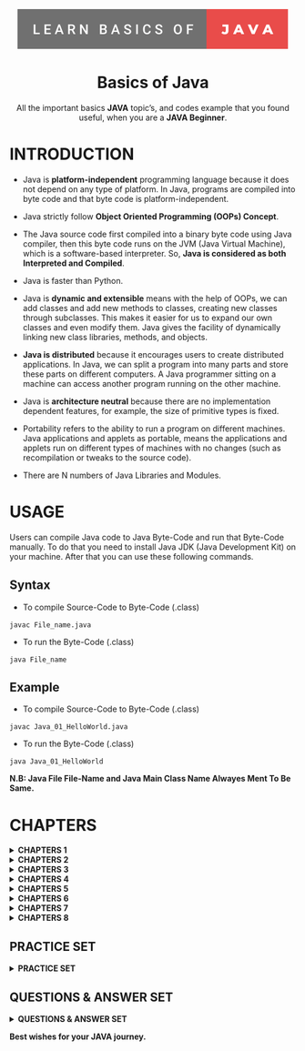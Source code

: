 <p align="center">
  <a href="https://www.oracle.com/in/java/">
  <img src="https://github.com/Hrishikesh7665/Basics_of_Java/blob/main/logo.svg" alt="Learn Basics of Java"/>
  </a>
</p>
  
<h1 align="center">Basics of Java</h1>

<p align="center">
All the important basics <b>JAVA</b> topic’s, and codes example that you found useful, when you are a <b>JAVA Beginner</b>.
</p>


# INTRODUCTION

* Java is **platform-independent** programming language because it does not depend on any type of platform. In Java, programs are compiled into byte code and that byte code is platform-independent.

* Java strictly follow **Object Oriented Programming (OOPs) Concept**.

* The Java source code first compiled into a binary byte code using Java compiler, then this byte code runs on the JVM (Java Virtual Machine), which is a software-based interpreter. So, **Java is considered as both Interpreted and Compiled**.

* Java is faster than Python.

* Java is **dynamic and extensible** means with the help of OOPs, we can add classes and add new methods to classes, creating new classes through subclasses. This makes it easier for us to expand our own classes and even modify them. Java gives the facility of dynamically linking new class libraries, methods, and objects.

* **Java is distributed** because it encourages users to create distributed applications. In Java, we can split a program into many parts and store these parts on different computers. A Java programmer sitting on a machine can access another program running on the other machine.

* Java is **architecture neutral** because there are no implementation dependent features, for example, the size of primitive types is fixed.

* Portability refers to the ability to run a program on different machines. Java applications and applets as portable, means the applications and applets run on different types of machines with no changes (such as recompilation or tweaks to the source code).

* There are N numbers of Java Libraries and Modules.


# USAGE

Users can compile Java code to Java Byte-Code and run that Byte-Code manually. To do that you need to install Java JDK (Java Development Kit) on your machine. After that you can use these following commands.

## Syntax

* To compile Source-Code to Byte-Code (.class)

```
javac File_name.java
```

* To run the Byte-Code (.class)

```
java File_name
```
## Example

* To compile Source-Code to Byte-Code (.class)

```
javac Java_01_HelloWorld.java
```

* To run the Byte-Code (.class)

```
java Java_01_HelloWorld
```

**N.B: Java File File-Name and Java Main Class Name Alwayes Ment To Be Same.**

# CHAPTERS

<details>
<summary> <strong > CHAPTERS 1 </strong> </summary>
<br/>

`01` [Hello World](https://github.com/Hrishikesh7665/Basics_of_Java/blob/main/src/Java_01_HelloWorld.java)

`02` [Literals in Java](https://github.com/Hrishikesh7665/Basics_of_Java/blob/main/src/Java_02_Literals.java)

`03` [Taking Input From User](https://github.com/Hrishikesh7665/Basics_of_Java/blob/main/src/Java_03_TakingInput.java)

`04` [Operators in Java](https://github.com/Hrishikesh7665/Basics_of_Java/blob/main/src/Java_04_Operators.java)

`05` [Associativity of Operators in Java](https://github.com/Hrishikesh7665/Basics_of_Java/blob/main/src/Java_05_Associativity_of_Operators.java)

`06` [Resulting Data Type in Java](https://github.com/Hrishikesh7665/Basics_of_Java/blob/main/src/Java_06_Resulting_Data_Type.java)

`07` [Strings and Formats in Java](https://github.com/Hrishikesh7665/Basics_of_Java/blob/main/src/Java_07_Strings_and_Format.java)

`08` [String Methods in Java](https://github.com/Hrishikesh7665/Basics_of_Java/blob/main/src/Java_08_string_methods.java)

`09` [Relational Logical Operators in Java](https://github.com/Hrishikesh7665/Basics_of_Java/blob/main/src/Java_09_relational_logical_operator.java)

`10` [While Loop in Java](https://github.com/Hrishikesh7665/Basics_of_Java/blob/main/src/Java_10_WhileLoop.java)

`11` [Do While Loop in Java](https://github.com/Hrishikesh7665/Basics_of_Java/blob/main/src/Java_11_Do_while_loop.java)

`12` [For Loop in Java](https://github.com/Hrishikesh7665/Basics_of_Java/blob/main/src/Java_12_For_loop.java)

`13` [Arrays in Java](https://github.com/Hrishikesh7665/Basics_of_Java/blob/main/src/Java_13_Arrays.java)

`14` [For-Each Loop & 'element'](https://github.com/Hrishikesh7665/Basics_of_Java/blob/main/src/Java_14_ForEachLoop_and_Element.java)

`15` [2D Array](https://github.com/Hrishikesh7665/Basics_of_Java/blob/main/src/Java_15_2D_Array.java)

`16` [Methods in Java](https://github.com/Hrishikesh7665/Basics_of_Java/blob/main/src/Java_16_Methods.java)

`17` [Methods Overloading in Java](https://github.com/Hrishikesh7665/Basics_of_Java/blob/main/src/Java_17_Methods_Overloading.java)

`18` [Variable Arguments (Multiple Arguments) in Java](https://github.com/Hrishikesh7665/Basics_of_Java/blob/main/src/Java_18_Variable_Arguments.java)

`19` [Recursion in Java](https://github.com/Hrishikesh7665/Basics_of_Java/blob/main/src/Java_19_Recursion.java)

</details>


<details>
<summary> <strong > CHAPTERS 2 </strong> </summary>
<br/>

`20` [Introduction to Java OPPS Consept](https://github.com/Hrishikesh7665/Basics_of_Java/blob/main/src/Java_20_Introduction%20To%20Java%20OPPS.txt) `Text`

`21` [Creating a New Class in Java](https://github.com/Hrishikesh7665/Basics_of_Java/blob/main/src/Java_21_Own_Class.java)

`22` [Access Modifiers Getters & Setters in Java](https://github.com/Hrishikesh7665/Basics_of_Java/blob/main/src/Java_22_AccessModifiers_Getters_and_Setters.java)

`23` [Constructors in Java](https://github.com/Hrishikesh7665/Basics_of_Java/blob/main/src/Java_23_Constructors.java)

`24` [Inheritance in Java](https://github.com/Hrishikesh7665/Basics_of_Java/blob/main/src/Java_24_Inheritance.java)

`25` [Inheritance with Constructors in Java 1](https://github.com/Hrishikesh7665/Basics_of_Java/blob/main/src/Java_25_Inheritance_With_Constructors.java)

`25` [Inheritance with Constructors in Java 2](https://github.com/Hrishikesh7665/Basics_of_Java/blob/main/src/Java_25_Inheritance_With_Constructors_Example2.java) `Example`

`26` ['this' & 'super' Keyword in Java](https://github.com/Hrishikesh7665/Basics_of_Java/blob/main/src/Java_26_this_and_super_keyword.java)

`27` [Method Overriding in Java](https://github.com/Hrishikesh7665/Basics_of_Java/blob/main/src/Java_27_Method_Overriding.java)

`28` [Dynamic Method Dispatch/Runtime Polymorphism in Java](https://github.com/Hrishikesh7665/Basics_of_Java/blob/main/src/Java_28_Dynamic_Method_Dispatch_or_Runtime_Polymorphism.java)

</details>


<details>
<summary> <strong > CHAPTERS 3 </strong> </summary>
<br/>

`29` [Abstract Class in Java](https://github.com/Hrishikesh7665/Basics_of_Java/blob/main/src/Java_29_Abstract_class.java)

`30` [Interfaces in Java](https://github.com/Hrishikesh7665/Basics_of_Java/blob/main/src/Java_30_Interfaces.java)

`31` [Abstract Classes vs Interface](https://github.com/Hrishikesh7665/Basics_of_Java/blob/main/src/Java_31_Abstract%20Classes%20vs%20Interface.txt) `Text`

`32` [Why Multiple Inheritance is not allowed in Java](https://github.com/Hrishikesh7665/Basics_of_Java/blob/main/src/Java_32_Why%20Multiple%20Inheritance%20Is%20Not%20Allowed%20In%20Java.txt) `Text`

`33` [Default Methods & Interfaces in Java](https://github.com/Hrishikesh7665/Basics_of_Java/blob/main/src/Java_33_Default_Methods_and_Interfaces.java)

`34` [Inheritance in Interfaces in Java](https://github.com/Hrishikesh7665/Basics_of_Java/blob/main/src/Java_34_Inheritance_in_Interfaces.java)

`35` [Polymorphism in Interfaces Java](https://github.com/Hrishikesh7665/Basics_of_Java/blob/main/src/Java_35_Polymorphism_in_Interfaces.java)

`36` [Interpreted vs Compiled Languages](https://github.com/Hrishikesh7665/Basics_of_Java/blob/main/src/Java_36_Interpreted%20vs%20Compiled%20Languages.txt) `Text`

`37` [Bitwise Operators in Java](https://github.com/Hrishikesh7665/Basics_of_Java/blob/main/src/Java_37_Bitwise_Operator.java)

</details>


<details>
<summary> <strong > CHAPTERS 4 </strong> </summary>
<br/>

`38` [Packages in Java](https://github.com/Hrishikesh7665/Basics_of_Java/blob/main/src/Java_38_Packages%20In%20Java.txt) `Text`

`39` [Access Modifiers in Java](https://github.com/Hrishikesh7665/Basics_of_Java/blob/main/src/Java_39_Access_Modifiers.java)

`40` [Errors & Exception in Java in Java](https://github.com/Hrishikesh7665/Basics_of_Java/blob/main/src/Java_40_Errors%20%26%20Exception%20in%20Java.txt) `Text`

`41` [Syntax-Errors Logical-Errors & Runtime-Errors in Java Demo](https://github.com/Hrishikesh7665/Basics_of_Java/blob/main/src/Java_41_SyntaxErrors_LogicalErrors_RuntimeErrors_DEMO.java) `Example`

`42` [Try-Catch Block in Java](https://github.com/Hrishikesh7665/Basics_of_Java/blob/main/src/Java_42_TryCatch_Block_Java.java)

`43` [Handling Specific Exceptions in Java](https://github.com/Hrishikesh7665/Basics_of_Java/blob/main/src/Java_43_Handling_Specific_Exceptions.java)

`44` [Nested Try-Catch Block in Java](https://github.com/Hrishikesh7665/Basics_of_Java/blob/main/src/Java_44_Nested_TryCatch_Block.java)

`45` [Exception Class & Custom Exception in Java](https://github.com/Hrishikesh7665/Basics_of_Java/blob/main/src/Java_45_Exception_Class_Custom_Exception.java)

`46` [Using Throw & Throws Keyword in Java](https://github.com/Hrishikesh7665/Basics_of_Java/blob/main/src/Java_46_Throw_vs_Throws.java)

`47` [Finally Block in Java](https://github.com/Hrishikesh7665/Basics_of_Java/blob/main/src/Java_47_FinallyBlock.java)

</details>


<details>
<summary> <strong > CHAPTERS 5 </strong> </summary>
<br/>
  
`48` [Threading Extends Thread Class in Java](https://github.com/Hrishikesh7665/Basics_of_Java/blob/main/src/Java_48_Thread_Extends_Thread_Class.java)

`49` [Threading Implementing Runnable Interface in Java](https://github.com/Hrishikesh7665/Basics_of_Java/blob/main/src/Java_49_Thread_Implementing_Runnable_Interface.java)

`50` [Life Cycle of a Thread in Java](https://github.com/Hrishikesh7665/Basics_of_Java/blob/main/src/Java_50_Thread%20Life%20Cycle.txt) `Text`

`51` [Constructors of Thread class in Java](https://github.com/Hrishikesh7665/Basics_of_Java/blob/main/src/Java_51_Constructors_of_Thread_class.java)

`52` [Thread Priorities in Java](https://github.com/Hrishikesh7665/Basics_of_Java/blob/main/src/Java_52_Thread_Priorities.java) 

`53` [Thread Methods in Java](https://github.com/Hrishikesh7665/Basics_of_Java/blob/main/src/Java_53_Thread_Methods.java) 

`54` [Thread Interrupt Method in Java Example](https://github.com/Hrishikesh7665/Basics_of_Java/blob/main/src/Java_54_Thread_Interrupt_EXAMPLE.java) `Example`

`55` [Thread Interrupt Method in Java Example 2](https://github.com/Hrishikesh7665/Basics_of_Java/blob/main/src/Java_55_Thread_Interrupt_EXAMPLE2.java) `Example`

`56` [Static Keyword in Java](https://github.com/Hrishikesh7665/Basics_of_Java/blob/main/src/Java_56_Static_Keyword.java)

</details>


<details>
<summary> <strong > CHAPTERS 6 </strong> </summary>
<br/>
  
`57` [ArrayList and ArrayList Add Method in Java](https://github.com/Hrishikesh7665/Basics_of_Java/blob/main/src/Java_57_ArrayList_Add_Method.java)

`58` [ArrayList Remove Method in Java](https://github.com/Hrishikesh7665/Basics_of_Java/blob/main/src/Java_58_ArrayList_Remove_Method.java)

`59` [ArrayList Contains Method in Java](https://github.com/Hrishikesh7665/Basics_of_Java/blob/main/src/Java_59_ArrayList_Contains_Method.java)

`60` [ArrayList AddAll Method in Java](https://github.com/Hrishikesh7665/Basics_of_Java/blob/main/src/Java_60_ArrayList_AddAll_Method.java)

`61` [ArrayList IndexOf Method in Java](https://github.com/Hrishikesh7665/Basics_of_Java/blob/main/src/Java_61_ArrayList_IndexOf_Method.java) 

`62` [ArrayList LastIndexOf Method in Java](https://github.com/Hrishikesh7665/Basics_of_Java/blob/main/src/Java_62_ArrayList_LastIndexOf_Method.java) 

`63` [ArrayList Set Method in Java](https://github.com/Hrishikesh7665/Basics_of_Java/blob/main/src/Java_63_ArrayList_Set_Method.java)

`64` [Accessing ArrayList and Size Method in Java](https://github.com/Hrishikesh7665/Basics_of_Java/blob/main/src/Java_64_Accessing_ArrayList_and_Size_Method.java)

`65` [ArrayList Clear Method in Java](https://github.com/Hrishikesh7665/Basics_of_Java/blob/main/src/Java_65_ArrayList_Clear_Method.java)

`66` [ArrayDeque in Java](https://github.com/Hrishikesh7665/Basics_of_Java/blob/main/src/Java_66_ArrayDeque.txt) `Text`

`67` [ArrayDeque Inserting an Element (FIRST)](https://github.com/Hrishikesh7665/Basics_of_Java/blob/main/src/Java_67_ArrayDeque_Inserting_an_element_FIRST.java)

`68` [ArrayDeque Inserting an Element (END)](https://github.com/Hrishikesh7665/Basics_of_Java/blob/main/src/Java_68_ArrayDeque_Inserting_an_element_END.java)

`69` [ArrayDeque Accessing an Element (FIRST)](https://github.com/Hrishikesh7665/Basics_of_Java/blob/main/src/Java_69_ArrayDeque_Accessing_an_element_FIRST.java) 

`70` [ArrayDeque Accessing an Element (END)](https://github.com/Hrishikesh7665/Basics_of_Java/blob/main/src/Java_70_ArrayDeque_Accessing_an_element_END.java) 

`71` [ArrayDeque Removing an Element (FIRST)](https://github.com/Hrishikesh7665/Basics_of_Java/blob/main/src/Java_71_ArrayDeque_Removing_an_element_FIRST.java)

`72` [ArrayDeque Removing an Element (END)](https://github.com/Hrishikesh7665/Basics_of_Java/blob/main/src/Java_72_ArrayDeque_Removing_an_element_END.java)

</details>


<details>
<summary> <strong > CHAPTERS 7 </strong> </summary>
<br/>
  
`73` [LinkedList and LinkedList vs ArrayList in Java](https://github.com/Hrishikesh7665/Basics_of_Java/blob/main/src/Java_73_LinkedList%20%26%20LinkedList%20vs%20ArrayList.txt) `Text`

`74` [LinkedList Add Method in Java](https://github.com/Hrishikesh7665/Basics_of_Java/blob/main/src/Java_74_LinkedList_Add_Method.java)

`75` [LinkedList Remove Method in Java](https://github.com/Hrishikesh7665/Basics_of_Java/blob/main/src/Java_75_LinkedList_Remove_Method.java)

`76` [LinkedList Contains Method in Java](https://github.com/Hrishikesh7665/Basics_of_Java/blob/main/src/Java_76_LinkedList_Contains_Method.java)

`77` [LinkedList AddAll Method in Java](https://github.com/Hrishikesh7665/Basics_of_Java/blob/main/src/Java_77_LinkedList_AddAll_Method.java)

`78` [LinkedList IndexOf Method in Java](https://github.com/Hrishikesh7665/Basics_of_Java/blob/main/src/Java_78_LinkedList_IndexOf_Method.java) 

`79` [LinkedList LastIndexOf Method in Java](https://github.com/Hrishikesh7665/Basics_of_Java/blob/main/src/Java_79_LinkedList_LastIndexOf_Method.java) 

`80` [LinkedList Set Method in Java](https://github.com/Hrishikesh7665/Basics_of_Java/blob/main/src/Java_80_LinkedList_Set_Method.java)

`81` [Accessing LinkedList and Size Method in Java](https://github.com/Hrishikesh7665/Basics_of_Java/blob/main/src/Java_81_Accessing_LinkedList_and_Size_Method.java)

`82` [LinkedList Clear Method in Java](https://github.com/Hrishikesh7665/Basics_of_Java/blob/main/src/Java_82_LinkedList_Clear_Method.java)

</details>



<details>
<summary> <strong > CHAPTERS 8 </strong> </summary>
<br/>
  
`83` [Hashing in Java](https://github.com/Hrishikesh7665/Basics_of_Java/blob/main/src/Java_83_Hashing%20in%20Java.txt) `Text`

`84` [HashSet in Java](https://github.com/Hrishikesh7665/Basics_of_Java/blob/main/src/Java_84_HashSet.txt) `Text`

`85` [HashSet Add Method in Java](https://github.com/Hrishikesh7665/Basics_of_Java/blob/main/src/Java_85_HashSet_Add_Method.java)

`86` [HashSet Remove Method in Java](https://github.com/Hrishikesh7665/Basics_of_Java/blob/main/src/Java_86_HashSet_Remove_Method.java)

`87` [HashSet Contains Method in Java](https://github.com/Hrishikesh7665/Basics_of_Java/blob/main/src/Java_87_HashSet_Contains_Method.java)

`88` [HashSet AddAll Method in Java](https://github.com/Hrishikesh7665/Basics_of_Java/blob/main/src/Java_88_HashSet_AddAll_Method.java)

`89` [HashSet isEmpty Method in Java](https://github.com/Hrishikesh7665/Basics_of_Java/blob/main/src/Java_89_HashSet_isEmpty_Method.java)

`90` [HashSet Size Method in Java](https://github.com/Hrishikesh7665/Basics_of_Java/blob/main/src/Java_90_HashSet_Size_Method.java)

`91` [HashSet Clear Method in Java](https://github.com/Hrishikesh7665/Basics_of_Java/blob/main/src/Java_91_HashSet_Clear_Method.java)

</details>


##  PRACTICE SET

<details>
<summary> <strong > PRACTICE SET </strong> </summary>
<br/>

`01` [Practice Set 1](https://github.com/Hrishikesh7665/Basics_of_Java/blob/main/src/Practice_Set_1.java)

`02` [Practice Set 2](https://github.com/Hrishikesh7665/Basics_of_Java/blob/main/src/Practice_Set_2.java)

`03` [Practice Set 3](https://github.com/Hrishikesh7665/Basics_of_Java/blob/main/src/Practice_Set_3.java)

`04` [Practice Set 4](https://github.com/Hrishikesh7665/Basics_of_Java/blob/main/src/Practice_Set_4.java)

`05` [Practice Set 5](https://github.com/Hrishikesh7665/Basics_of_Java/blob/main/src/Practice_Set_5.java) `Incomplete`

`06` [Practice Set 6](https://github.com/Hrishikesh7665/Basics_of_Java/blob/main/src/Practice_Set_6.java)

</details>


## QUESTIONS & ANSWER SET

<details>
<summary> <strong > QUESTIONS & ANSWER SET </strong> </summary>
<br/>

`01` [QNA Set 1](https://github.com/Hrishikesh7665/Basics_of_Java/blob/main/src/Question_Set_1.java)

`02` [QNA Set 2](https://github.com/Hrishikesh7665/Basics_of_Java/blob/main/src/Question_Set_2.java)

`03` [QNA Set 3](https://github.com/Hrishikesh7665/Basics_of_Java/blob/main/src/Question_Set_3_RockPaperScissor.java) `ROCK PAPER SCISSOR`

`04` [QNA Set 4](https://github.com/Hrishikesh7665/Basics_of_Java/blob/main/src/Question_Set_4_Online_Library.java) `Online Library`

`05` [QNA Set 5](https://github.com/Hrishikesh7665/Basics_of_Java/blob/main/src/Question_Set_5.java) `Thread`

`06` [QNA Set 6](https://github.com/Hrishikesh7665/Basics_of_Java/blob/main/src/Question_Set_6_Custom_Calculator.java) `Online Library` `Not Done`

`07` [QNA Set 7](https://github.com/Hrishikesh7665/Basics_of_Java/blob/main/src/Question_Set_7.java)

`08` [QNA Set 8](https://github.com/Hrishikesh7665/Basics_of_Java/blob/main/src/Question_Set_8_Priority.java) `Thread Priority`

</details>


**Best wishes for your JAVA journey.**
